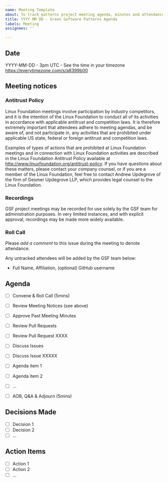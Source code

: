 ```yaml
---
name: Meeting Template
about: To track patterns project meeting agenda, minutes and attendance
title: YYYY MM DD - Green Software Patterns Agenda
labels: Meeting
assignees: ''

---
```


## Date
YYYY-MM-DD - 3pm UTC - See the time in your timezone https://everytimezone.com/s/a8399b00

## Meeting notices

### Antitrust Policy
Linux Foundation meetings involve participation by industry competitors, and it is the intention of the Linux Foundation to conduct all of its activities in accordance with applicable antitrust and competition laws. It is therefore extremely important that attendees adhere to meeting agendas, and be aware of, and not participate in, any activities that are prohibited under applicable US state, federal or foreign antitrust and competition laws.

Examples of types of actions that are prohibited at Linux Foundation meetings and in connection with Linux Foundation activities are described in the Linux Foundation Antitrust Policy available at http://www.linuxfoundation.org/antitrust-policy. If you have questions about these matters, please contact your company counsel, or if you are a member of the Linux Foundation, feel free to contact Andrew Updegrove of the firm of Gesmer Updegrove LLP, which provides legal counsel to the Linux Foundation.

### Recordings
GSF project meetings may be recorded for use solely by the GSF team for administration purposes. In very limited instances, and with explicit approval, recordings may be made more widely available.

### Roll Call 
Please *add a comment* to this issue during the meeting to denote attendance.

Any untracked attendees will be added by the GSF team below:
- Full Name, Affiliation, (optional) GitHub username

## Agenda
- [ ] Convene & Roll Call (5mins)
- [ ] Review Meeting Notices (see above)
- [ ] Approve Past Meeting Minutes

- [ ] Review Pull Requests
- [ ] Review Pull Request XXXX

- [ ] Discuss Issues
- [ ] Discuss Issue XXXXX

- [ ] Agenda item 1
- [ ] Agenda item 2
- [ ] ...
- [ ] AOB, Q&A & Adjourn (5mins)

## Decisions Made
- [ ] Decision 1
- [ ] Decision 2
- [ ] ...

## Action Items
- [ ] Action 1
- [ ] Action 2
- [ ] ...
